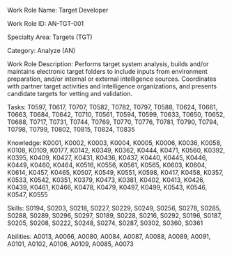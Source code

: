 Work Role Name: Target Developer

Work Role ID: AN-TGT-001

Specialty Area: Targets (TGT)

Category: Analyze (AN)

Work Role Description: Performs target system analysis, builds and/or maintains electronic target folders to include inputs from environment preparation, and/or internal or external intelligence sources. Coordinates with partner target activities and intelligence organizations, and presents candidate targets for vetting and validation.

Tasks: T0597, T0617, T0707, T0582, T0782, T0797, T0588, T0624, T0661, T0663, T0684, T0642, T0710, T0561, T0594, T0599, T0633, T0650, T0652, T0688, T0717, T0731, T0744, T0769, T0770, T0776, T0781, T0790, T0794, T0798, T0799, T0802, T0815, T0824, T0835

Knowledge: K0001, K0002, K0003, K0004, K0005, K0006, K0036, K0058, K0108, K0109, K0177, K0142, K0349, K0362, K0444, K0471, K0560, K0392, K0395, K0409, K0427, K0431, K0436, K0437, K0440, K0445, K0446, K0449, K0460, K0464, K0516, K0556, K0561, K0565, K0603, K0604, K0614, K0457, K0465, K0507, K0549, K0551, K0598, K0417, K0458, K0357, K0533, K0542, K0351, K0379, K0473, K0381, K0402, K0413, K0426, K0439, K0461, K0466, K0478, K0479, K0497, K0499, K0543, K0546, K0547, K0555

Skills: S0194, S0203, S0218, S0227, S0229, S0249, S0256, S0278, S0285, S0288, S0289, S0296, S0297, S0189, S0228, S0216, S0292, S0196, S0187, S0205, S0208, S0222, S0248, S0274, S0287, S0302, S0360, S0361

Abilities: A0013, A0066, A0080, A0084, A0087, A0088, A0089, A0091, A0101, A0102, A0106, A0109, A0085, A0073
